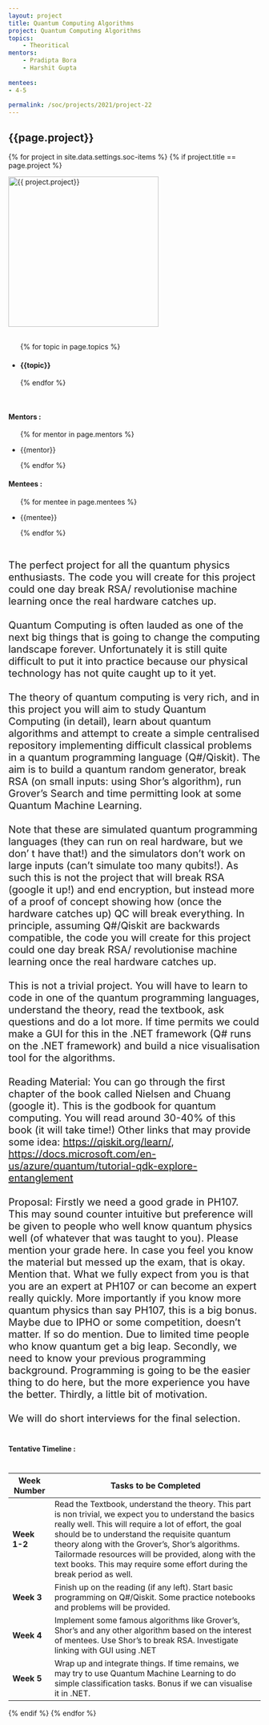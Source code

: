 ```yaml
---
layout: project
title: Quantum Computing Algorithms
project: Quantum Computing Algorithms
topics:
    - Theoritical
mentors:
    - Pradipta Bora
    - Harshit Gupta     
    
mentees:
- 4-5
    
permalink: /soc/projects/2021/project-22
---
```


<h2 class="display1 m-3 p-3 text-center">{{page.project}}</h2>

{% for project in site.data.settings.soc-items %}
{% if project.title == page.project %}
<div>
    <img src="{{ site.baseurl }}/{{ project.image }}"  width = "300" height="300" alt="{{ project.project}}" class="border rounded img-soc">
</div>
<div>
    <br>
    <ul>
        {% for topic in page.topics %}
        <li><h4 class="text-primary text-center">{{topic}}</h4></li>
        {% endfor %}
    </ul>
    <br>
    <h4 class="display3  ">Mentors :</h4> 
    <ul>
        {% for mentor in page.mentors %}
        <li><p class="lead">{{mentor}}</p></li>
        {% endfor %}
    </ul>
    <h4 class="display3  ">Mentees :</h4> 
    <ul>
        {% for mentee in page.mentees %}
        <li><p class="lead">{{mentee}}</p></li>
        {% endfor %}
    </ul>
</div>
<div>
    <p class="display3" style = "font-size:20px;" >
        <br>
        The perfect project for all the quantum physics enthusiasts. The code you will create for this project could one day break RSA/ revolutionise machine learning once the real hardware catches up.
        <br><br>
        Quantum Computing is often lauded as one of the next big things that is going to change the computing landscape forever. Unfortunately it is still quite difficult to put it into practice because our physical technology has not quite caught up to it yet.
        <br><br>
        The theory of quantum computing is very rich, and in this project you will aim to study Quantum Computing (in detail), learn about quantum algorithms and attempt to create a simple centralised repository implementing difficult classical problems in a quantum programming language (Q#/Qiskit). The aim is to build a quantum random generator, break RSA (on small inputs: using Shor’s algorithm), run Grover’s Search and time permitting look at some Quantum Machine Learning.
        <br><br>
        Note that these are simulated quantum programming languages (they can run on real hardware, but we don’ t have that!) and the simulators don’t work on large inputs (can’t simulate too many qubits!). As such this is not the project that will break RSA (google it up!) and end encryption, but instead more of a proof of concept showing how (once the hardware catches up) QC will break everything. In principle, assuming Q#/Qiskit are backwards compatible, the code you will create for this project could one day break RSA/ revolutionise machine learning once the real hardware catches up.
        <br><br>
        This is not a trivial project. You will have to learn to code in one of the quantum programming languages, understand the theory, read the textbook, ask questions and do a lot more. If time permits we could make a GUI for this in the .NET framework (Q# runs on the .NET framework) and build a nice visualisation tool for the algorithms.
        <br><br>
        Reading Material: You can go through the first chapter of the book called Nielsen and Chuang (google it). This is the godbook for quantum computing. You will read around 30-40% of this book (it will take time!) Other links that may provide some idea: <a href = "https://qiskit.org/learn/, https://docs.microsoft.com/en-us/azure/quantum/tutorial-qdk-explore-entanglement">https://qiskit.org/learn/, https://docs.microsoft.com/en-us/azure/quantum/tutorial-qdk-explore-entanglement</a>
        <br><br>
        Proposal: Firstly we need a good grade in PH107. This may sound counter intuitive but preference will be given to people who well know quantum physics well (of whatever that was taught to you). Please mention your grade here. In case you feel you know the material but messed up the exam, that is okay. Mention that. What we fully expect from you is that you are an expert at PH107 or can become an expert really quickly. More importantly if you know more quantum physics than say PH107, this is a big bonus. Maybe due to IPHO or some competition, doesn’t matter. If so do mention. Due to limited time people who know quantum get a big leap. Secondly, we need to know your previous programming background. Programming is going to be the easier thing to do here, but the more experience you have the better. Thirdly, a little bit of motivation.
        <br><br>
        We will do short interviews for the final selection.
        <br>
    </p>
</div>
<div>
    <h4 class="display3" style="margin:40px 0px 40px 0px;">Tentative Timeline :</h4>
    <table class="table table-striped">
  <thead>
    <tr>
      <th>Week Number</th>
      <th>Tasks to be Completed</th>
    </tr>
  </thead>
  <tbody>
    <tr>
      <td><strong>Week 1-2</strong></td>
      <td>Read the Textbook, understand the theory. This part is non trivial, we expect you to understand the basics really well. This will require a lot of effort, the goal should be to understand the requisite quantum theory along with the Grover’s, Shor’s algorithms. Tailormade resources will be provided, along with the text books. This may require some effort during the break period as well.</td>
    </tr>
    <tr>
      <td><strong>Week 3</strong></td>
      <td>Finish up on the reading (if any left). Start basic programming on Q#/Qiskit. Some practice notebooks and problems will be provided.</td>
    </tr>
    <tr>
      <td><strong>Week 4</strong></td>
      <td>Implement some famous algorithms like Grover’s, Shor’s and any other algorithm based on the interest of mentees. Use Shor’s to break RSA. Investigate linking with GUI using .NET</td>
    </tr>
    <tr>
      <td><strong>Week 5</strong></td>
      <td>Wrap up and integrate things. If time remains, we may try to use Quantum Machine Learning to do simple classification tasks. Bonus if we can visualise it in .NET.</td>
    </tr>
  </tbody>
</table>
</div>
{% endif %}
{% endfor %}
